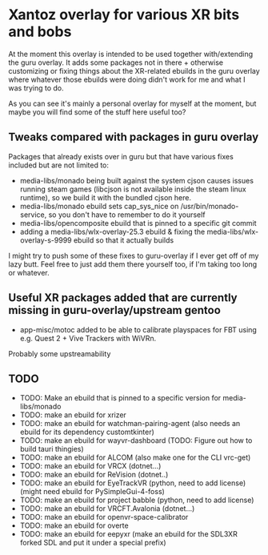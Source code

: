 # Xantoz overlay for various XR bits and bobs

At the moment this overlay is intended to be used together
with/extending the guru overlay. It adds some packages not in there +
otherwise customizing or fixing things about the XR-related ebuilds in
the guru overlay where whatever those ebuilds were doing didn't work for
me and what I was trying to do.

As you can see it's mainly a personal overlay for myself at the moment,
but maybe you will find some of the stuff here useful too?

## Tweaks compared with packages in guru overlay

Packages that already exists over in guru but that have various fixes included but are not limited to:
 * media-libs/monado being built against the system cjson causes issues
   running steam games (libcjson is not available inside the steam linux
   runtime), so we build it with the bundled cjson here.
 * media-libs/monado ebuild sets cap_sys_nice on /usr/bin/monado-service, so you don't have to remember to do it yourself
 * media-libs/opencomposite ebuild that is pinned to a specific git commit
 * adding a media-libs/wlx-overlay-25.3 ebuild & fixing the media-libs/wlx-overlay-s-9999 ebuild so that it actually builds

I might try to push some of these fixes to guru-overlay if I ever get
off of my lazy butt. Feel free to just add them there yourself too, if
I'm taking too long or whatever.

## Useful XR packages added that are currently missing in guru-overlay/upstream gentoo

 * app-misc/motoc added to be able to calibrate playspaces for FBT using
   e.g. Quest 2 + Vive Trackers with WiVRn.

Probably some upstreamability

## TODO

* TODO: Make an ebuild that is pinned to a specific version for media-libs/monado
* TODO: make an ebuild for xrizer
* TODO: make an ebuild for watchman-pairing-agent (also needs an ebuild for its dependency customtkinter)
* TODO: make an ebuild for wayvr-dashboard (TODO: Figure out how to build tauri thingies)
* TODO: make an ebuild for ALCOM (also make one for the CLI vrc-get)
* TODO: make an ebuild for VRCX (dotnet...)
* TODO: make an ebuild for ReVision (dotnet..)
* TODO: make an ebuild for EyeTrackVR (python, need to add license) (might need ebuild for PySimpleGui-4-foss)
* TODO: make an ebuild for project babble (python, need to add license)
* TODO: make an ebuild for VRCFT.Avalonia (dotnet...)
* TODO: make an ebuild for openvr-space-calibrator
* TODO: make an ebuild for overte
* TODO: make an ebuild for eepyxr (make an ebuild for the SDL3XR forked SDL and put it under a special prefix)
